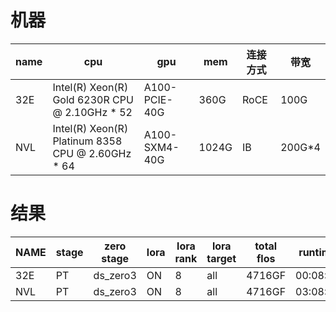 # 机器
|name|cpu|gpu|mem|连接方式|带宽|
|---|---|---|---|---|---|
|32E|Intel(R) Xeon(R) Gold 6230R CPU @ 2.10GHz * 52|A100-PCIE-40G|360G|RoCE|100G|
|NVL|Intel(R) Xeon(R) Platinum 8358 CPU @ 2.60GHz * 64|A100-SXM4-40G|1024G|IB|200G*4|

# 结果
|NAME|stage|zero stage|lora|lora rank|lora target|total flos|runtime|simple/s|steps/s|
|---|---|---|---|---|---|---|---|---|---|
|32E|PT|ds_zero3|ON|8|all|4716GF|00:08:55|0.084|0.006|
|NVL|PT|ds_zero3|ON|8|all|4716GF|03:08:22|0.004|0.0|
